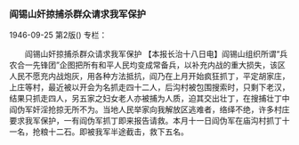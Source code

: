 ### 阎锡山奸掠捕杀群众请求我军保护

1946-09-25
第2版()
专栏：

　　阎锡山奸掠捕杀群众请求我军保护
    【本报长治十八日电】阎锡山组织所谓“兵农合一先锋团”企图把所有和平人民均变成常备兵，以补充内战的重大损失，该区人民不愿充内战炮灰，用各种方法抵抗，阎乃在上月开始疯狂抓丁，平定胡家庄，上庄等村，最近被以开会为名抓走四十二人，后沟村被包围搜索时，只剩下老汉，结果只抓走四人，另五家之妇女老人亦被捕为人质，迫其交出壮丁，在搜捕壮丁中阎伪军奸淫抢掠无所不为。当地人民举家向我解放区逃难者，络绎不绝，许多村庄要求我军保护，一有阎伪军抓丁即来报告请救。本月十一日阎伪军在庙沟村抓丁十一名，抢粮十二石。即被我军半途截击，救下五名。
